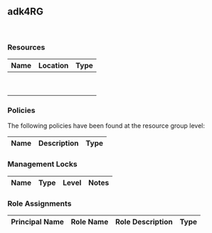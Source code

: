 
## adk4RG 
 
### Resources


| Name | Location | Type |
| --- | --- | --- |
|   |   |   |
|   |   |   |

### Policies
The following policies have been found at the resource group level: 

| Name | Description | Type |
| --- | --- | --- |

### Management Locks


| Name | Type | Level | Notes |
| --- | --- | --- | --- |

### Role Assignments


| Principal Name | Role Name | Role Description | Type |
| --- | --- | --- | --- |
